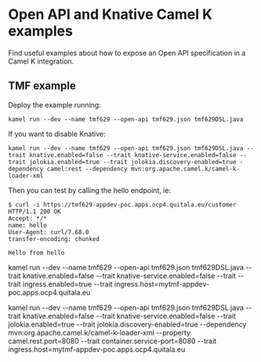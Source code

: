 # Open API and Knative Camel K examples

Find useful examples about how to expose an Open API specification in a Camel K integration.

## TMF example

Deploy the example running:

```
kamel run --dev --name tmf629 --open-api tmf629.json tmf629DSL.java
```

If you want to disable Knative:

```
kamel run --dev --name tmf629 --open-api tmf629.json tmf629DSL.java --trait knative.enabled=false --trait knative-service.enabled=false --trait jolokia.enabled=true --trait jolokia.discovery-enabled=true -dependency camel:rest --dependency mvn:org.apache.camel.k/camel-k-loader-xml 
```


Then you can test by calling the hello endpoint, ie:

```
$ curl -i https://tmf629-appdev-poc.apps.ocp4.quitala.eu/customer
HTTP/1.1 200 OK
Accept: */*
name: hello
User-Agent: curl/7.68.0
transfer-encoding: chunked

Hello from hello
```

kamel run --dev --name tmf629 --open-api tmf629.json tmf629DSL.java --trait knative.enabled=false --trait knative-service.enabled=false --trait --trait ingress.enabled=true --trait ingress.host=mytmf-appdev-poc.apps.ocp4.quitala.eu


kamel run --dev --name tmf629 --open-api tmf629.json tmf629DSL.java --trait knative.enabled=false --trait knative-service.enabled=false --trait jolokia.enabled=true --trait jolokia.discovery-enabled=true --dependency mvn:org.apache.camel.k/camel-k-loader-xml --property camel.rest.port=8080 --trait container.service-port=8080 --trait ingress.host=mytmf-appdev-poc.apps.ocp4.quitala.eu



